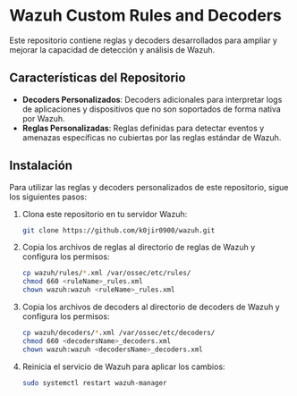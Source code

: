 # Wazuh Custom Rules and Decoders

Este repositorio contiene reglas y decoders desarrollados para ampliar y mejorar la capacidad de detección y análisis de Wazuh.

## Características del Repositorio

- **Decoders Personalizados**: Decoders adicionales para interpretar logs de aplicaciones y dispositivos que no son soportados de forma nativa por Wazuh.
- **Reglas Personalizadas**: Reglas definidas para detectar eventos y amenazas específicas no cubiertas por las reglas estándar de Wazuh.

## Instalación

Para utilizar las reglas y decoders personalizados de este repositorio, sigue los siguientes pasos:

1. Clona este repositorio en tu servidor Wazuh:
    ```bash
    git clone https://github.com/k0jir0900/wazuh.git
    ```

2. Copia los archivos de reglas al directorio de reglas de Wazuh y configura los permisos:
    ```bash
    cp wazuh/rules/*.xml /var/ossec/etc/rules/
    chmod 660 <ruleName>_rules.xml
    chown wazuh:wazuh <ruleName>_rules.xml
    ```

3. Copia los archivos de decoders al directorio de decoders de Wazuh y configura los permisos:
    ```bash
    cp wazuh/decoders/*.xml /var/ossec/etc/decoders/
    chmod 660 <decodersName>_decoders.xml
    chown wazuh:wazuh <decodersName>_decoders.xml
    ```

4. Reinicia el servicio de Wazuh para aplicar los cambios:
    ```bash
    sudo systemctl restart wazuh-manager
    ```

